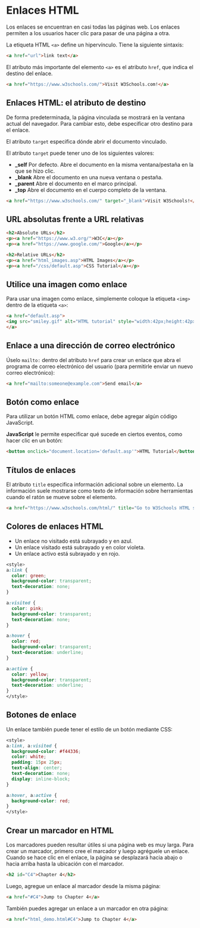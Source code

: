 # Enlaces HTML

Los enlaces se encuentran en casi todas las páginas web. Los enlaces permiten a los usuarios hacer clic para pasar de una página a otra.

La etiqueta HTML `<a>` define un hipervínculo. Tiene la siguiente sintaxis:
```html
<a href="url">link text</a>
```
El atributo más importante del elemento `<a>`  es el atributo `href`, que indica el destino del enlace.
```html
<a href="https://www.w3schools.com/">Visit W3Schools.com!</a>
```
## Enlaces HTML: el atributo de destino
De forma predeterminada, la página vinculada se mostrará en la ventana actual del navegador. Para cambiar esto, debe especificar otro destino para el enlace.

El atributo `target` especifica dónde abrir el documento vinculado.

El atributo `target` puede tener uno de los siguientes valores:

- **_self** Por defecto. Abre el documento en la misma ventana/pestaña en la que se hizo clic.
- **_blank** Abre el documento en una nueva ventana o pestaña.
- **_parent** Abre el documento en el marco principal.
- **_top** Abre el documento en el cuerpo completo de la ventana.
```html
<a href="https://www.w3schools.com/" target="_blank">Visit W3Schools!</a>
```
## URL absolutas frente a URL relativas
```html
<h2>Absolute URLs</h2>
<p><a href="https://www.w3.org/">W3C</a></p>
<p><a href="https://www.google.com/">Google</a></p>

<h2>Relative URLs</h2>
<p><a href="html_images.asp">HTML Images</a></p>
<p><a href="/css/default.asp">CSS Tutorial</a></p>
```
## Utilice una imagen como enlace
Para usar una imagen como enlace, simplemente coloque la etiqueta `<img>` dentro de la etiqueta `<a>`:
```html
<a href="default.asp">
<img src="smiley.gif" alt="HTML tutorial" style="width:42px;height:42px;">
</a>
```
## Enlace a una dirección de correo electrónico
Úselo `mailto:` dentro del atributo `href` para crear un enlace que abra el programa de correo electrónico del usuario (para permitirle enviar un nuevo correo electrónico):
```html
<a href="mailto:someone@example.com">Send email</a>
```
## Botón como enlace
Para utilizar un botón HTML como enlace, debe agregar algún código JavaScript.

**JavaScript** le permite especificar qué sucede en ciertos eventos, como hacer clic en un botón:
```html
<button onclick="document.location='default.asp'">HTML Tutorial</button>
```
## Títulos de enlaces
El atributo `title` especifica información adicional sobre un elemento. La información suele mostrarse como texto de información sobre herramientas cuando el ratón se mueve sobre el elemento.
```html
<a href="https://www.w3schools.com/html/" title="Go to W3Schools HTML section">Visit our HTML Tutorial</a>
```
## Colores de enlaces HTML

- Un enlace no visitado está subrayado y en azul.
- Un enlace visitado está subrayado y en color violeta.
- Un enlace activo está subrayado y en rojo.
```css
<style>
a:link {
  color: green;
  background-color: transparent;
  text-decoration: none;
}

a:visited {
  color: pink;
  background-color: transparent;
  text-decoration: none;
}

a:hover {
  color: red;
  background-color: transparent;
  text-decoration: underline;
}

a:active {
  color: yellow;
  background-color: transparent;
  text-decoration: underline;
}
</style>
```
## Botones de enlace
Un enlace también puede tener el estilo de un botón mediante CSS:
```css
<style>
a:link, a:visited {
  background-color: #f44336;
  color: white;
  padding: 15px 25px;
  text-align: center;
  text-decoration: none;
  display: inline-block;
}

a:hover, a:active {
  background-color: red;
}
</style>
```

## Crear un marcador en HTML
Los marcadores pueden resultar útiles si una página web es muy larga.
Para crear un marcador, primero cree el marcador y luego agréguele un enlace.
Cuando se hace clic en el enlace, la página se desplazará hacia abajo o hacia arriba hasta la ubicación con el marcador.
```html
<h2 id="C4">Chapter 4</h2>
```
Luego, agregue un enlace al marcador desde la misma página:
```html
<a href="#C4">Jump to Chapter 4</a>
```
También puedes agregar un enlace a un marcador en otra página:

```html
<a href="html_demo.html#C4">Jump to Chapter 4</a>
```
